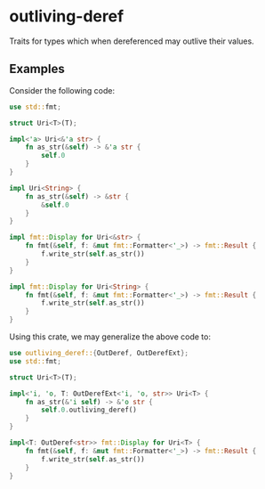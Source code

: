# outliving-deref

Traits for types which when dereferenced may outlive their values.

## Examples

Consider the following code:

```rust
use std::fmt;

struct Uri<T>(T);

impl<'a> Uri<&'a str> {
    fn as_str(&self) -> &'a str {
        self.0
    }
}

impl Uri<String> {
    fn as_str(&self) -> &str {
        &self.0
    }
}

impl fmt::Display for Uri<&str> {
    fn fmt(&self, f: &mut fmt::Formatter<'_>) -> fmt::Result {
        f.write_str(self.as_str())
    }
}

impl fmt::Display for Uri<String> {
    fn fmt(&self, f: &mut fmt::Formatter<'_>) -> fmt::Result {
        f.write_str(self.as_str())
    }
}
```

Using this crate, we may generalize the above code to:

```rust
use outliving_deref::{OutDeref, OutDerefExt};
use std::fmt;

struct Uri<T>(T);

impl<'i, 'o, T: OutDerefExt<'i, 'o, str>> Uri<T> {
    fn as_str(&'i self) -> &'o str {
        self.0.outliving_deref()
    }
}

impl<T: OutDeref<str>> fmt::Display for Uri<T> {
    fn fmt(&self, f: &mut fmt::Formatter<'_>) -> fmt::Result {
        f.write_str(self.as_str())
    }
}
```
